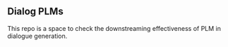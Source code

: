 ## Dialog PLMs
This repo is a space to check the downstreaming effectiveness of PLM in dialogue generation.

